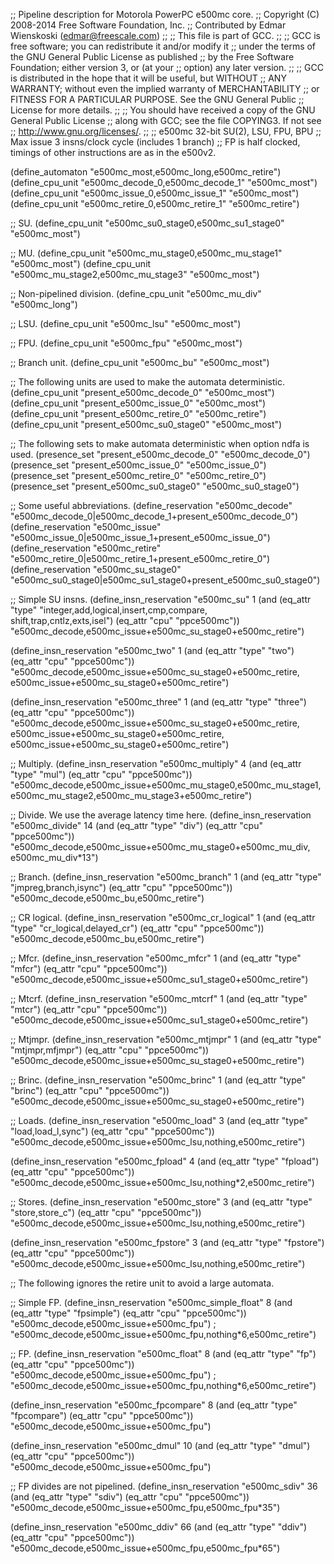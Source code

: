 ;; Pipeline description for Motorola PowerPC e500mc core.
;;   Copyright (C) 2008-2014 Free Software Foundation, Inc.
;;   Contributed by Edmar Wienskoski (edmar@freescale.com)
;;
;; This file is part of GCC.
;;
;; GCC is free software; you can redistribute it and/or modify it
;; under the terms of the GNU General Public License as published
;; by the Free Software Foundation; either version 3, or (at your
;; option) any later version.
;;
;; GCC is distributed in the hope that it will be useful, but WITHOUT
;; ANY WARRANTY; without even the implied warranty of MERCHANTABILITY
;; or FITNESS FOR A PARTICULAR PURPOSE.  See the GNU General Public
;; License for more details.
;;
;; You should have received a copy of the GNU General Public License
;; along with GCC; see the file COPYING3.  If not see
;; <http://www.gnu.org/licenses/>.
;;
;; e500mc 32-bit SU(2), LSU, FPU, BPU
;; Max issue 3 insns/clock cycle (includes 1 branch)
;; FP is half clocked, timings of other instructions are as in the e500v2.

(define_automaton "e500mc_most,e500mc_long,e500mc_retire")
(define_cpu_unit "e500mc_decode_0,e500mc_decode_1" "e500mc_most")
(define_cpu_unit "e500mc_issue_0,e500mc_issue_1"   "e500mc_most")
(define_cpu_unit "e500mc_retire_0,e500mc_retire_1" "e500mc_retire")

;; SU.
(define_cpu_unit "e500mc_su0_stage0,e500mc_su1_stage0" "e500mc_most")

;; MU.
(define_cpu_unit "e500mc_mu_stage0,e500mc_mu_stage1" "e500mc_most")
(define_cpu_unit "e500mc_mu_stage2,e500mc_mu_stage3" "e500mc_most")

;; Non-pipelined division.
(define_cpu_unit "e500mc_mu_div" "e500mc_long")

;; LSU.
(define_cpu_unit "e500mc_lsu" "e500mc_most")

;; FPU.
(define_cpu_unit "e500mc_fpu" "e500mc_most")

;; Branch unit.
(define_cpu_unit "e500mc_bu" "e500mc_most")

;; The following units are used to make the automata deterministic.
(define_cpu_unit "present_e500mc_decode_0" "e500mc_most")
(define_cpu_unit "present_e500mc_issue_0" "e500mc_most")
(define_cpu_unit "present_e500mc_retire_0" "e500mc_retire")
(define_cpu_unit "present_e500mc_su0_stage0" "e500mc_most")

;; The following sets to make automata deterministic when option ndfa is used.
(presence_set "present_e500mc_decode_0" "e500mc_decode_0")
(presence_set "present_e500mc_issue_0" "e500mc_issue_0")
(presence_set "present_e500mc_retire_0" "e500mc_retire_0")
(presence_set "present_e500mc_su0_stage0" "e500mc_su0_stage0")

;; Some useful abbreviations.
(define_reservation "e500mc_decode"
    "e500mc_decode_0|e500mc_decode_1+present_e500mc_decode_0")
(define_reservation "e500mc_issue"
    "e500mc_issue_0|e500mc_issue_1+present_e500mc_issue_0")
(define_reservation "e500mc_retire"
   "e500mc_retire_0|e500mc_retire_1+present_e500mc_retire_0")
(define_reservation "e500mc_su_stage0"
   "e500mc_su0_stage0|e500mc_su1_stage0+present_e500mc_su0_stage0")

;; Simple SU insns.
(define_insn_reservation "e500mc_su" 1
  (and (eq_attr "type" "integer,add,logical,insert,cmp,compare,\
                        shift,trap,cntlz,exts,isel")
       (eq_attr "cpu" "ppce500mc"))
  "e500mc_decode,e500mc_issue+e500mc_su_stage0+e500mc_retire")

(define_insn_reservation "e500mc_two" 1
  (and (eq_attr "type" "two")
       (eq_attr "cpu" "ppce500mc"))
  "e500mc_decode,e500mc_issue+e500mc_su_stage0+e500mc_retire,\
   e500mc_issue+e500mc_su_stage0+e500mc_retire")

(define_insn_reservation "e500mc_three" 1
  (and (eq_attr "type" "three")
       (eq_attr "cpu" "ppce500mc"))
  "e500mc_decode,e500mc_issue+e500mc_su_stage0+e500mc_retire,\
   e500mc_issue+e500mc_su_stage0+e500mc_retire,\
   e500mc_issue+e500mc_su_stage0+e500mc_retire")

;; Multiply.
(define_insn_reservation "e500mc_multiply" 4
  (and (eq_attr "type" "mul")
       (eq_attr "cpu" "ppce500mc"))
  "e500mc_decode,e500mc_issue+e500mc_mu_stage0,e500mc_mu_stage1,\
   e500mc_mu_stage2,e500mc_mu_stage3+e500mc_retire")

;; Divide. We use the average latency time here.
(define_insn_reservation "e500mc_divide" 14
  (and (eq_attr "type" "div")
       (eq_attr "cpu" "ppce500mc"))
  "e500mc_decode,e500mc_issue+e500mc_mu_stage0+e500mc_mu_div,\
   e500mc_mu_div*13")

;; Branch.
(define_insn_reservation "e500mc_branch" 1
  (and (eq_attr "type" "jmpreg,branch,isync")
       (eq_attr "cpu" "ppce500mc"))
  "e500mc_decode,e500mc_bu,e500mc_retire")

;; CR logical.
(define_insn_reservation "e500mc_cr_logical" 1
  (and (eq_attr "type" "cr_logical,delayed_cr")
       (eq_attr "cpu" "ppce500mc"))
  "e500mc_decode,e500mc_bu,e500mc_retire")

;; Mfcr.
(define_insn_reservation "e500mc_mfcr" 1
  (and (eq_attr "type" "mfcr")
       (eq_attr "cpu" "ppce500mc"))
  "e500mc_decode,e500mc_issue+e500mc_su1_stage0+e500mc_retire")

;; Mtcrf.
(define_insn_reservation "e500mc_mtcrf" 1
  (and (eq_attr "type" "mtcr")
       (eq_attr "cpu" "ppce500mc"))
  "e500mc_decode,e500mc_issue+e500mc_su1_stage0+e500mc_retire")

;; Mtjmpr.
(define_insn_reservation "e500mc_mtjmpr" 1
  (and (eq_attr "type" "mtjmpr,mfjmpr")
       (eq_attr "cpu" "ppce500mc"))
  "e500mc_decode,e500mc_issue+e500mc_su_stage0+e500mc_retire")

;; Brinc.
(define_insn_reservation "e500mc_brinc" 1
  (and (eq_attr "type" "brinc")
       (eq_attr "cpu" "ppce500mc"))
  "e500mc_decode,e500mc_issue+e500mc_su_stage0+e500mc_retire")

;; Loads.
(define_insn_reservation "e500mc_load" 3
  (and (eq_attr "type" "load,load_l,sync")
       (eq_attr "cpu" "ppce500mc"))
  "e500mc_decode,e500mc_issue+e500mc_lsu,nothing,e500mc_retire")

(define_insn_reservation "e500mc_fpload" 4
  (and (eq_attr "type" "fpload")
       (eq_attr "cpu" "ppce500mc"))
  "e500mc_decode,e500mc_issue+e500mc_lsu,nothing*2,e500mc_retire")

;; Stores.
(define_insn_reservation "e500mc_store" 3
  (and (eq_attr "type" "store,store_c")
       (eq_attr "cpu" "ppce500mc"))
  "e500mc_decode,e500mc_issue+e500mc_lsu,nothing,e500mc_retire")

(define_insn_reservation "e500mc_fpstore" 3
  (and (eq_attr "type" "fpstore")
       (eq_attr "cpu" "ppce500mc"))
  "e500mc_decode,e500mc_issue+e500mc_lsu,nothing,e500mc_retire")

;; The following ignores the retire unit to avoid a large automata.

;; Simple FP.
(define_insn_reservation "e500mc_simple_float" 8
  (and (eq_attr "type" "fpsimple")
       (eq_attr "cpu" "ppce500mc"))
  "e500mc_decode,e500mc_issue+e500mc_fpu")
; "e500mc_decode,e500mc_issue+e500mc_fpu,nothing*6,e500mc_retire")

;; FP.
(define_insn_reservation "e500mc_float" 8
  (and (eq_attr "type" "fp")
       (eq_attr "cpu" "ppce500mc"))
  "e500mc_decode,e500mc_issue+e500mc_fpu")
; "e500mc_decode,e500mc_issue+e500mc_fpu,nothing*6,e500mc_retire")

(define_insn_reservation "e500mc_fpcompare" 8
  (and (eq_attr "type" "fpcompare")
       (eq_attr "cpu" "ppce500mc"))
  "e500mc_decode,e500mc_issue+e500mc_fpu")

(define_insn_reservation "e500mc_dmul" 10
  (and (eq_attr "type" "dmul")
       (eq_attr "cpu" "ppce500mc"))
  "e500mc_decode,e500mc_issue+e500mc_fpu")

;; FP divides are not pipelined.
(define_insn_reservation "e500mc_sdiv" 36
  (and (eq_attr "type" "sdiv")
       (eq_attr "cpu" "ppce500mc"))
  "e500mc_decode,e500mc_issue+e500mc_fpu,e500mc_fpu*35")

(define_insn_reservation "e500mc_ddiv" 66
  (and (eq_attr "type" "ddiv")
       (eq_attr "cpu" "ppce500mc"))
  "e500mc_decode,e500mc_issue+e500mc_fpu,e500mc_fpu*65")
